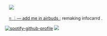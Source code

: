 

ㅤ![](https://komarev.com/ghpvc/?username=ughsybau&color=grey&style=plastic) ㅤㅤㅤ

ㅤ[⌗ ┆— add me in airbuds ](https://i.airbuds.fm/ughsybau/1BkcGeM7Xa) ; remaking infocarrd .

[![spotify-github-profile](https://spotify-github-profile.kittinanx.com/api/view?uid=31n66xtbpsrounvjf75wljatwstm&cover_image=true&theme=natemoo-re&show_offline=false&background_color=121212&interchange=true&bar_color=4a0000&bar_color_cover=true)](https://spotify-github-profile.kittinanx.com/api/view?uid=31n66xtbpsrounvjf75wljatwstm&redirect=true)
![](https://64.media.tumblr.com/8e9a88cd1266aaecaa012800a4246466/d58bd2972401ca99-f5/s2048x3072/b29648e85a08cc185206d8e9f9c3aeaeeddc898a.jpg)
